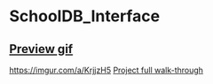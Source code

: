 # SchoolDB_Interface
## [Preview gif](https://imgur.com/a/KrjjzH5)
https://imgur.com/a/KrjjzH5
[Project full walk-through](https://www.youtube.com/watch?v=C_UWI4xVgNM)



